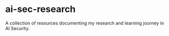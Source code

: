 # ai-sec-research
A collection of resources documenting my research and learning journey in AI Security.

